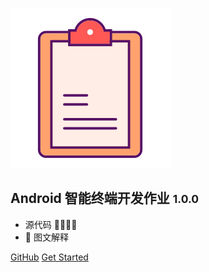 ![logo](static/icon/icon.svg)

## Android 智能终端开发作业 <small>1.0.0</small>

- 源代码 🧑‍💻🧑‍💻
- 🍂 图文解释

[GitHub](https://gitee.com/cola777jz)
[Get Started](#Cola777jz)